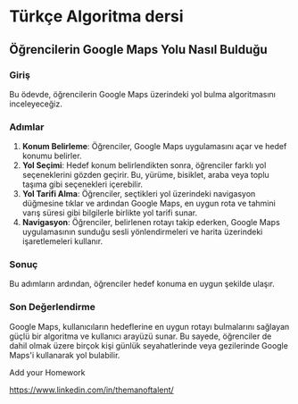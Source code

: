 # Türkçe Algoritma dersi

## Öğrencilerin Google Maps Yolu Nasıl Bulduğu

### Giriş
Bu ödevde, öğrencilerin Google Maps üzerindeki yol bulma algoritmasını inceleyeceğiz.

### Adımlar
1. **Konum Belirleme**: Öğrenciler, Google Maps uygulamasını açar ve hedef konumu belirler.
2. **Yol Seçimi**: Hedef konum belirlendikten sonra, öğrenciler farklı yol seçeneklerini gözden geçirir. Bu, yürüme, bisiklet, araba veya toplu taşıma gibi seçenekleri içerebilir.
3. **Yol Tarifi Alma**: Öğrenciler, seçtikleri yol üzerindeki navigasyon düğmesine tıklar ve ardından Google Maps, en uygun rota ve tahmini varış süresi gibi bilgilerle birlikte yol tarifi sunar.
4. **Navigasyon**: Öğrenciler, belirlenen rotayı takip ederken, Google Maps uygulamasının sunduğu sesli yönlendirmeleri ve harita üzerindeki işaretlemeleri kullanır.

### Sonuç
Bu adımların ardından, öğrenciler hedef konuma en uygun şekilde ulaşır.

### Son Değerlendirme
Google Maps, kullanıcıların hedeflerine en uygun rotayı bulmalarını sağlayan güçlü bir algoritma ve kullanıcı arayüzü sunar. Bu sayede, öğrenciler de dahil olmak üzere birçok kişi günlük seyahatlerinde veya gezilerinde Google Maps'i kullanarak yol bulabilir.


Add your Homework

https://www.linkedin.com/in/themanoftalent/
